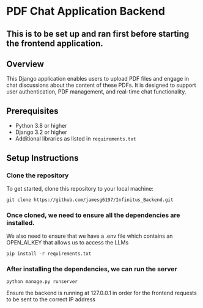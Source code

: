 # PDF Chat Application Backend

## This is to be set up and ran first before starting the frontend application.

## Overview
This Django application enables users to upload PDF files and engage in chat discussions about the content of these PDFs. It is designed to support user authentication, PDF management, and real-time chat functionality.

## Prerequisites
- Python 3.8 or higher
- Django 3.2 or higher
- Additional libraries as listed in `requirements.txt`

## Setup Instructions

### Clone the repository
To get started, clone this repository to your local machine:


```
git clone https://github.com/jamesg6197/Infinitus_Backend.git
```
### Once cloned, we need to ensure all the dependencies are installed.

We also need to ensure that we have a .env file which contains an OPEN_AI_KEY that allows us to access the LLMs

```
pip install -r requirements.txt
```
### After installing the dependencies, we can run the server

```
python manage.py runserver
```

Ensure the backend is running at 127.0.0.1 in order for the frontend requests to be sent to the correct IP address
